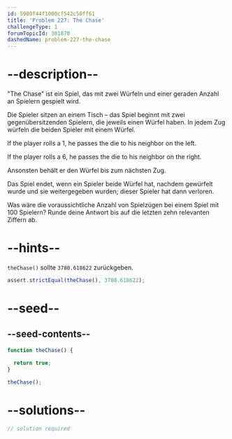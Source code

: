 ```yaml
---
id: 5900f44f1000cf542c50ff61
title: 'Problem 227: The Chase'
challengeType: 1
forumTopicId: 301870
dashedName: problem-227-the-chase
---
```


# --description--

"The Chase" ist ein Spiel, das mit zwei Würfeln und einer geraden Anzahl an Spielern gespielt wird.

Die Spieler sitzen an einem Tisch – das Spiel beginnt mit zwei gegenübersitzenden Spielern, die jeweils einen Würfel haben. In jedem Zug würfeln die beiden Spieler mit einem Würfel.

If the player rolls a 1, he passes the die to his neighbor on the left.

If the player rolls a 6, he passes the die to his neighbor on the right.

Ansonsten behält er den Würfel bis zum nächsten Zug.

Das Spiel endet, wenn ein Spieler beide Würfel hat, nachdem gewürfelt wurde und sie weitergegeben wurden; dieser Spieler hat dann verloren.

Was wäre die voraussichtliche Anzahl von Spielzügen bei einem Spiel mit 100 Spielern? Runde deine Antwort bis auf die letzten zehn relevanten Ziffern ab.

# --hints--

`theChase()` sollte `3780.618622` zurückgeben.

```js
assert.strictEqual(theChase(), 3780.618622);
```

# --seed--

## --seed-contents--

```js
function theChase() {

  return true;
}

theChase();
```

# --solutions--

```js
// solution required
```
